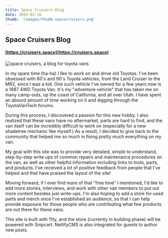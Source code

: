 ```yaml
---
title: Space Cruisers Blog
date: 2019-01-16
thumb: '/images/thumb-spacecruisers.png'
---
```


## Space Cruisers Blog
#### [https://cruisers.space](https://cruisers.space)

![space cruisers, a blog for toyota vans](/images/thumb-spacecruisers-full.png)

In my spare time (ha-ha) I like to work on and drive old Toyotas. I've been obsessed with 80's and 90's Toyota vehicles, from the Land Cruiser to the MR2, since I was a kid. One such vehicle I've owned for a few years now is a 1987 4WD Toyota Van. It's my "adventure vehicle" that has taken me on many camp-outs, up the coast of California, and all over Utah. I have spent an absurd amount of time working on it and digging through the ToyotaVanTech forums.

During this process, I discovered a passion for this new hobby. I also realized that these vans have no aftermarket, parts are hard to find, and the van itself can be incredibly difficult to work on (especially for a new shadetree mechanic like myself.) As a result, I decided to give back to the community that helped me so much in fixing pretty much everything on my van.

My goal with this site was to provide very detailed, simple to understand, step-by-step write ups of common repairs and maintenance procedures on the van, as well as other helpful information including links to tools, parts, and products. I've received a lot of positive feedback from people that I've helped and that have praised the layout of the site!

Moving forward, if I ever find more of that "free time" I mentioned, I'd like to add more stories, interviews, and work with other van members to put out more content besides just write-ups. I'm also hoping to add a store for used parts and merch once I've established an audience, so that I can help provide exposure for those people who are contributing what few products are out there for these vans.

This site is built with 11ty, and the store (currently in building phase) will be powered with Snipcart. NetlifyCMS is also integrated for guests to author new posts.
